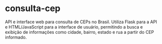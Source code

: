 # consulta-cep
API e interface web para consulta de CEPs no Brasil. Utiliza Flask para a API e HTML/JavaScript para a interface de usuário, permitindo a busca e exibição de informações como cidade, bairro, estado e rua a partir do CEP informado.
